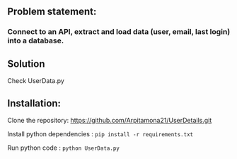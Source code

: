 ## Problem statement:

###   Connect to an API, extract and load data (user, email, last login) into a database. 

## Solution 

Check UserData.py

## Installation:
Clone the repository: https://github.com/Arpitamona21/UserDetails.git

Install python dependencies : `pip install -r requirements.txt`

Run python code : `python UserData.py`

